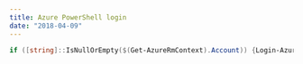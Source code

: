 ```yaml
---
title: Azure PowerShell login
date: "2018-04-09"
---
```

```powershell
if ([string]::IsNullOrEmpty($(Get-AzureRmContext).Account)) {Login-AzureRmAccount}
```